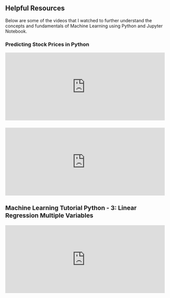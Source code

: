 <h2>Helpful Resources</h2>
<p>Below are some of the videos that I watched to further understand the concepts and fundamentals of Machine Learning using Python and Jupyter Notebook. </p>
<h3>Predicting Stock Prices in Python</h3>
<iframe width="100%" height="215" src="https://www.youtube.com/embed/PuZY9q-aKLw" title="YouTube video player" frameborder="0" allow="accelerometer; autoplay; clipboard-write; encrypted-media; gyroscope; picture-in-picture" allowfullscreen></iframe>
<h3><How to do Multiple Linear Regression in Python| Jupyter Notebook|Sklearn</h3>
<iframe width="100%" height="215" src="https://www.youtube.com/embed/WngoqVB6cXw" title="YouTube video player" frameborder="0" allow="accelerometer; autoplay; clipboard-write; encrypted-media; gyroscope; picture-in-picture" allowfullscreen></iframe>
 <h3>Machine Learning Tutorial Python - 3: Linear Regression Multiple Variables</h3>
  <iframe width="100%" height="215" src="https://www.youtube.com/embed/J_LnPL3Qg70" title="YouTube video player" frameborder="0" allow="accelerometer; autoplay; clipboard-write; encrypted-media; gyroscope; picture-in-picture" allowfullscreen></iframe>
